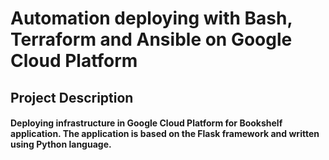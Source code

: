 # Automation deploying with Bash, Terraform and Ansible on Google Cloud Platform

## Project Description 
#### Deploying infrastructure in Google Cloud Platform for Bookshelf application. The application is based on the Flask framework and written using Python language.
